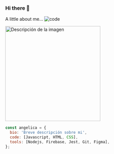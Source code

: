 ### Hi there 👋

A little about me...
![code](https://github.com/angy-Rin/angy-Rin/assets/72713821/fefc0439-67a6-4e35-86b3-a70e759835d0)

<img src="[ruta_de_la_imagen.png](https://github.com/angy-Rin/angy-Rin/assets/72713821/fefc0439-67a6-4e35-86b3-a70e759835d0)" width="300" alt="Descripción de la imagen">

```javascript
const angelica = {
  bio: 'Breve descripción sobre mi',
  code: [Javascript, HTML, CSS],
  tools: [Nodejs, Firebase, Jest, Git, Figma],
};
```
<!--
**angy-Rin/angy-Rin** is a ✨ _special_ ✨ repository because its `README.md` (this file) appears on your GitHub profile.

Here are some ideas to get you started:

- 🔭 I’m currently working on ...
- 🌱 I’m currently learning ...
- 👯 I’m looking to collaborate on ...
- 🤔 I’m looking for help with ...
- 💬 Ask me about ...
- 📫 How to reach me: ...
- 😄 Pronouns: ...
- ⚡ Fun fact: ...
-->

